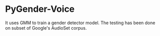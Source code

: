 # PyGender-Voice
It uses GMM to train a gender detector model. The testing has been done on subset of Google's AudioSet corpus.
